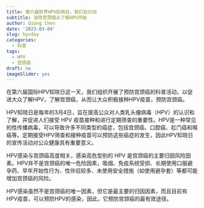```yaml
---
title: 第六届世界HPV知晓日，我们在行动
subtitle: 消除宫颈癌从了解HPV开始
author: Qiong Chen
date: '2023-03-04'
slug: hpvday
categories:
  - 科普
tags:
  - HPV
  - 宫颈癌
draft: no
imageSlider: yes
---
```


在第六届国际HPV知晓日这一天，我们组织开展了预防宫颈癌的科普活动，以促进大众了解HPV，了解宫颈癌，从而让大众积极接种HPV疫苗，预防宫颈癌。


HPV知晓日是每年的3月4日，旨在提高公众对人类乳头瘤病毒（HPV）的认识和了解，并促进人们接受 HPV 疫苗接种和进行定期筛查的重要性。HPV是一种常见的性传播病毒，可以导致许多不同类型的癌症，包括宫颈癌、口腔癌、肛门癌和喉癌等。定期接受HPV筛查和接种疫苗可以预防这些癌症的发生，因此HPV知晓日的宣传活动对公众健康具有重要意义。

<!--more-->

HPV感染与宫颈癌高度相关，感染高危型别的 HPV 是宫颈癌的主要归因风险因素。HPV并不是宫颈癌的唯一危险因素，吸烟、免疫系统受损、长期使用口服避孕药、早年开始性行为、性伴侣较多、未使用安全措施（如使用避孕套）等都可能增加宫颈癌的风险。

HPV感染虽然不是宫颈癌的唯一因素，但它是最主要的归因因素，而且目前有HPV疫苗，可以预防HPV的感染，因此，它预防宫颈癌的最有效途径。

